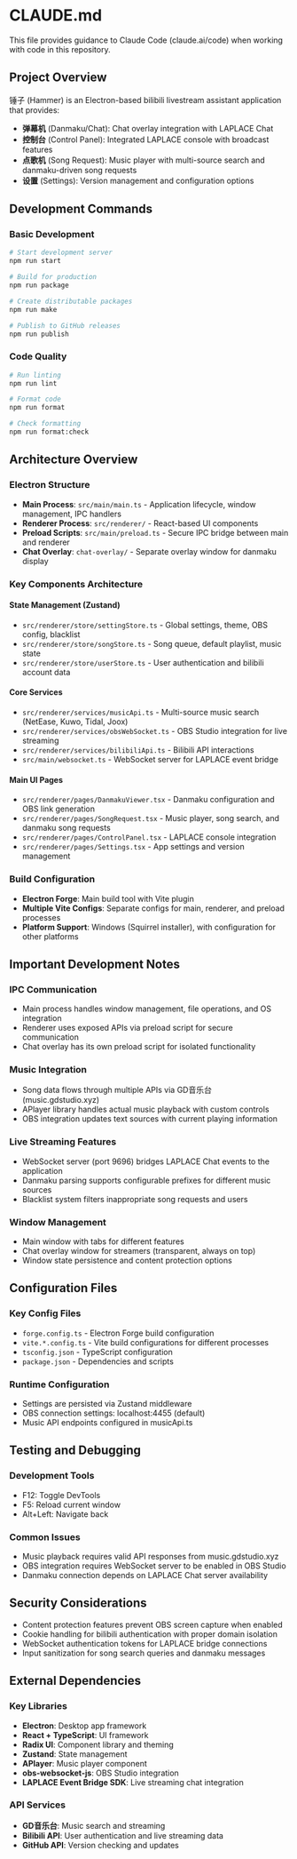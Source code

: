 # CLAUDE.md

This file provides guidance to Claude Code (claude.ai/code) when working with code in this repository.

## Project Overview

锤子 (Hammer) is an Electron-based bilibili livestream assistant application that provides:
- **弹幕机** (Danmaku/Chat): Chat overlay integration with LAPLACE Chat
- **控制台** (Control Panel): Integrated LAPLACE console with broadcast features
- **点歌机** (Song Request): Music player with multi-source search and danmaku-driven song requests
- **设置** (Settings): Version management and configuration options

## Development Commands

### Basic Development
```bash
# Start development server
npm run start

# Build for production
npm run package

# Create distributable packages
npm run make

# Publish to GitHub releases
npm run publish
```

### Code Quality
```bash
# Run linting
npm run lint

# Format code
npm run format

# Check formatting
npm run format:check
```

## Architecture Overview

### Electron Structure
- **Main Process**: `src/main/main.ts` - Application lifecycle, window management, IPC handlers
- **Renderer Process**: `src/renderer/` - React-based UI components
- **Preload Scripts**: `src/main/preload.ts` - Secure IPC bridge between main and renderer
- **Chat Overlay**: `chat-overlay/` - Separate overlay window for danmaku display

### Key Components Architecture

#### State Management (Zustand)
- `src/renderer/store/settingStore.ts` - Global settings, theme, OBS config, blacklist
- `src/renderer/store/songStore.ts` - Song queue, default playlist, music state
- `src/renderer/store/userStore.ts` - User authentication and bilibili account data

#### Core Services
- `src/renderer/services/musicApi.ts` - Multi-source music search (NetEase, Kuwo, Tidal, Joox)
- `src/renderer/services/obsWebSocket.ts` - OBS Studio integration for live streaming
- `src/renderer/services/bilibiliApi.ts` - Bilibili API interactions
- `src/main/websocket.ts` - WebSocket server for LAPLACE event bridge

#### Main UI Pages
- `src/renderer/pages/DanmakuViewer.tsx` - Danmaku configuration and OBS link generation
- `src/renderer/pages/SongRequest.tsx` - Music player, song search, and danmaku song requests
- `src/renderer/pages/ControlPanel.tsx` - LAPLACE console integration
- `src/renderer/pages/Settings.tsx` - App settings and version management

### Build Configuration
- **Electron Forge**: Main build tool with Vite plugin
- **Multiple Vite Configs**: Separate configs for main, renderer, and preload processes
- **Platform Support**: Windows (Squirrel installer), with configuration for other platforms

## Important Development Notes

### IPC Communication
- Main process handles window management, file operations, and OS integration
- Renderer uses exposed APIs via preload script for secure communication
- Chat overlay has its own preload script for isolated functionality

### Music Integration
- Song data flows through multiple APIs via GD音乐台 (music.gdstudio.xyz)
- APlayer library handles actual music playback with custom controls
- OBS integration updates text sources with current playing information

### Live Streaming Features
- WebSocket server (port 9696) bridges LAPLACE Chat events to the application
- Danmaku parsing supports configurable prefixes for different music sources
- Blacklist system filters inappropriate song requests and users

### Window Management
- Main window with tabs for different features
- Chat overlay window for streamers (transparent, always on top)
- Window state persistence and content protection options

## Configuration Files

### Key Config Files
- `forge.config.ts` - Electron Forge build configuration
- `vite.*.config.ts` - Vite build configurations for different processes
- `tsconfig.json` - TypeScript configuration
- `package.json` - Dependencies and scripts

### Runtime Configuration
- Settings are persisted via Zustand middleware
- OBS connection settings: localhost:4455 (default)
- Music API endpoints configured in musicApi.ts

## Testing and Debugging

### Development Tools
- F12: Toggle DevTools
- F5: Reload current window
- Alt+Left: Navigate back

### Common Issues
- Music playback requires valid API responses from music.gdstudio.xyz
- OBS integration requires WebSocket server to be enabled in OBS Studio
- Danmaku connection depends on LAPLACE Chat server availability

## Security Considerations

- Content protection features prevent OBS screen capture when enabled
- Cookie handling for bilibili authentication with proper domain isolation
- WebSocket authentication tokens for LAPLACE bridge connections
- Input sanitization for song search queries and danmaku messages

## External Dependencies

### Key Libraries
- **Electron**: Desktop app framework
- **React + TypeScript**: UI framework
- **Radix UI**: Component library and theming
- **Zustand**: State management
- **APlayer**: Music player component
- **obs-websocket-js**: OBS Studio integration
- **LAPLACE Event Bridge SDK**: Live streaming chat integration

### API Services
- **GD音乐台**: Music search and streaming
- **Bilibili API**: User authentication and live streaming data
- **GitHub API**: Version checking and updates